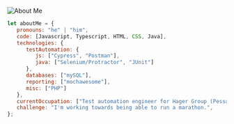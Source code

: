 ![About Me](https://user-images.githubusercontent.com/58983373/147656200-ccf54a84-7ce3-4d40-9c9f-1dfd7b481eb9.gif)

```javascript
let aboutMe = {
   pronouns: "he" | "him",
   code: [Javascript, Typescript, HTML, CSS, Java],
   technologies: {
      testAutomation: {
         js: ["Cypress", "Postman"],
         java: ["Selenium/Protractor", "JUnit"]
      },
      databases: ["mySQL"],
      reporting: ["mochawesome"],
      misc: ["PHP"]
   },
   currentOccupation: ["Test automation engineer for Hager Group (Pessac - France)"],
   challenge: "I'm working towards being able to run a marathon.",
};
```

